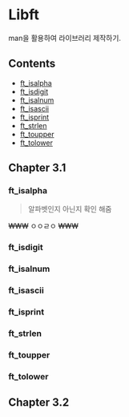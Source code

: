 # Libft

man을 활용하여 라이브러리 제작하기.

## Contents
* [ft_isalpha](#ftisalpha)
* [ft_isdigit](#ftisdigit)
* [ft_isalnum](#ftisalnum)
* [ft_isascii](#ftisascii)
* [ft_isprint](#ftisprint)
* [ft_strlen](#ftstrlen)
* [ft_toupper](#fttoupper)
* [ft_tolower](#fttolower)

## Chapter 3.1

### ft_isalpha
> 알파벳인지 아닌지 확인 해줌  

₩₩₩
ㅇㅇㄹㅇ
₩₩₩

### ft_isdigit

### ft_isalnum

### ft_isascii

### ft_isprint

### ft_strlen

### ft_toupper

### ft_tolower

## Chapter 3.2
### 